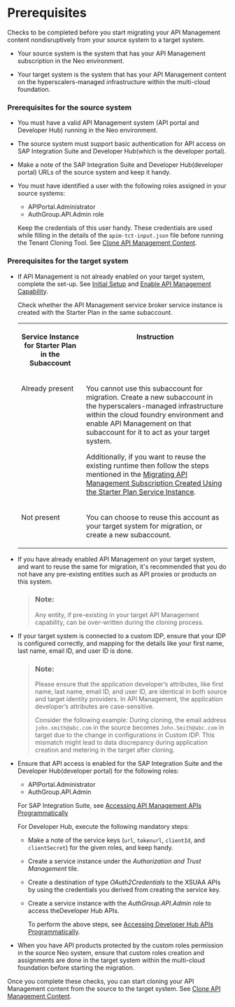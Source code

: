 <!-- loioc1904bc5015641d8bc1a49a2dd9b492d -->

# Prerequisites

Checks to be completed before you start migrating your API Management content nondisruptively from your source system to a target system.



-   Your source system is the system that has your API Management subscription in the Neo environment.

-   Your target system is the system that has your API Management content on the hyperscalers-managed infrastructure within the multi-cloud foundation.






### Prerequisites for the source system

-   You must have a valid API Management system \(API portal and Developer Hub\) running in the Neo environment.
-   The source system must support basic authentication for API access on SAP Integration Suite and Developer Hub\(which is the developer portal\).
-   Make a note of the SAP Integration Suite and Developer Hub\(developer portal\) URLs of the source system and keep it handy.
-   You must have identified a user with the following roles assigned in your source systems:

    -   APIPortal.Administrator
    -   AuthGroup.API.Admin role

    Keep the credentials of this user handy. These credentials are used while filling in the details of the `apim-tct-input.json` file before running the Tenant Cloning Tool. See [Clone API Management Content](clone-api-management-content-7abd887.md).




### Prerequisites for the target system

-   If API Management is not already enabled on your target system, complete the set-up. See [Initial Setup](https://help.sap.com/docs/integration-suite/sap-integration-suite/initial-setup?state=DRAFT&version=CLOUD) and [Enable API Management Capability](https://help.sap.com/docs/integration-suite/sap-integration-suite/enabling-api-management-capability-from-integration-suite?state=DRAFT&version=CLOUD).

    Check whether the API Management service broker service instance is created with the Starter Plan in the same subaccount.


    <table>
    <tr>
    <th valign="top">

    Service Instance for Starter Plan in the Subaccount
    
    </th>
    <th valign="top">

    Instruction
    
    </th>
    </tr>
    <tr>
    <td valign="top">
    
    Already present
    
    </td>
    <td valign="top">
    
    You cannot use this subaccount for migration. Create a new subaccount in the hyperscalers-managed infrastructure within the cloud foundry environment and enable API Management on that subaccount for it to act as your target system.

    Additionally, if you want to reuse the existing runtime then follow the steps mentioned in the [Migrating API Management Subscription Created Using the Starter Plan Service Instance](migrating-api-management-subscription-created-using-the-starter-plan-service-instance-9778a36.md).
    
    </td>
    </tr>
    <tr>
    <td valign="top">
    
    Not present
    
    </td>
    <td valign="top">
    
    You can choose to reuse this account as your target system for migration, or create a new subaccount.
    
    </td>
    </tr>
    </table>
    
-   If you have already enabled API Management on your target system, and want to reuse the same for migration, it's recommended that you do not have any pre-existing entities such as API proxies or products on this system.

    > ### Note:  
    > Any entity, if pre-existing in your target API Management capability, can be over-written during the cloning process.

-   If your target system is connected to a custom IDP, ensure that your IDP is configured correctly, and mapping for the details like your first name, last name, email ID, and user ID is done.

    > ### Note:  
    > Please ensure that the application developer’s attributes, like first name, last name, email ID, and user ID, are identical in both source and target identity providers. In API Management, the application developer’s attributes are case-sensitive.
    > 
    > Consider the following example: During cloning, the email address `john.smith@abc.com` in the source becomes `John.Smith@abc.com` in target due to the change in configurations in Custom IDP. This mismatch might lead to data discrepancy during application creation and metering in the target after cloning.

-   Ensure that API access is enabled for the SAP Integration Suite and the Developer Hub\(developer portal\) for the following roles:

    -   APIPortal.Administrator
    -   AuthGroup.API.Admin

    For SAP Integration Suite, see [Accessing API Management APIs Programmatically](https://help.sap.com/docs/integration-suite/sap-integration-suite/api-access-plan-for-api-portal?version=CLOUD)

    For Developer Hub, execute the following mandatory steps:

    -   Make a note of the service keys \(`url`, `tokenurl`, `clientId`, and `clientSecret`\) for the given roles, and keep handy.

    -   Create a service instance under the *Authorization and Trust Management* tile.

    -   Create a destination of type *OAuth2Credentials* to the XSUAA APIs by using the credentials you derived from creating the service key.

    -   Create a service instance with the *AuthGroup.API.Admin* role to access theDeveloper Hub APIs.

        To perform the above steps, see [Accessing Developer Hub APIs Programmatically](../accessing-developer-hub-apis-programmatically-dabee6e.md).


-   When you have API products protected by the custom roles permission in the source Neo system, ensure that custom roles creation and assignments are done in the target system within the multi-cloud foundation before starting the migration.


Once you complete these checks, you can start cloning your API Management content from the source to the target system. See [Clone API Management Content](clone-api-management-content-7abd887.md).

